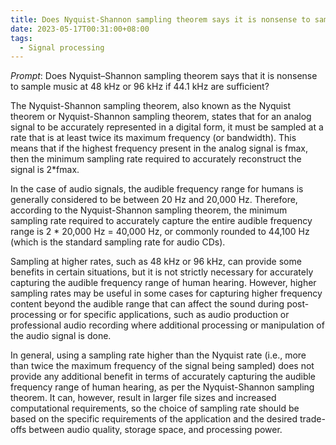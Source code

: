```yaml
---
title: Does Nyquist-Shannon sampling theorem says it is nonsense to sample music at 48 kHz or 96 kHz if 44.1 kHz are sufficient?
date: 2023-05-17T00:31:00+08:00
tags:
  - Signal processing
---
```

_Prompt_: 
Does Nyquist–Shannon sampling theorem says that it is nonsense to sample music at 48 kHz or 96 kHz if 44.1 kHz are sufficient?

The Nyquist-Shannon sampling theorem, also known as the Nyquist theorem or Nyquist-Shannon sampling theorem, states that for an analog signal to be accurately represented in a digital form, it must be sampled at a rate that is at least twice its maximum frequency (or bandwidth). This means that if the highest frequency present in the analog signal is fmax, then the minimum sampling rate required to accurately reconstruct the signal is 2*fmax.

In the case of audio signals, the audible frequency range for humans is generally considered to be between 20 Hz and 20,000 Hz. Therefore, according to the Nyquist-Shannon sampling theorem, the minimum sampling rate required to accurately capture the entire audible frequency range is 2 * 20,000 Hz = 40,000 Hz, or commonly rounded to 44,100 Hz (which is the standard sampling rate for audio CDs).

Sampling at higher rates, such as 48 kHz or 96 kHz, can provide some benefits in certain situations, but it is not strictly necessary for accurately capturing the audible frequency range of human hearing. However, higher sampling rates may be useful in some cases for capturing higher frequency content beyond the audible range that can affect the sound during post-processing or for specific applications, such as audio production or professional audio recording where additional processing or manipulation of the audio signal is done.

In general, using a sampling rate higher than the Nyquist rate (i.e., more than twice the maximum frequency of the signal being sampled) does not provide any additional benefit in terms of accurately capturing the audible frequency range of human hearing, as per the Nyquist-Shannon sampling theorem. It can, however, result in larger file sizes and increased computational requirements, so the choice of sampling rate should be based on the specific requirements of the application and the desired trade-offs between audio quality, storage space, and processing power.